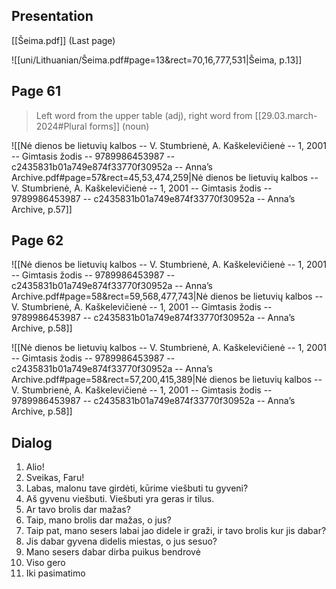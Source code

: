 
## Presentation

[[Šeima.pdf]] (Last page)

![[uni/Lithuanian/Šeima.pdf#page=13&rect=70,16,777,531|Šeima, p.13]]

## Page 61

> Left word from the upper table (adj), right word from [[29.03.march-2024#Plural forms]] (noun)

![[Nė dienos be lietuvių kalbos -- V. Stumbrienė, A. Kaškelevičienė -- 1, 2001 -- Gimtasis žodis -- 9789986453987 -- c2435831b01a749e874f33770f30952a -- Anna’s Archive.pdf#page=57&rect=45,53,474,259|Nė dienos be lietuvių kalbos -- V. Stumbrienė, A. Kaškelevičienė -- 1, 2001 -- Gimtasis žodis -- 9789986453987 -- c2435831b01a749e874f33770f30952a -- Anna’s Archive, p.57]]

## Page 62

![[Nė dienos be lietuvių kalbos -- V. Stumbrienė, A. Kaškelevičienė -- 1, 2001 -- Gimtasis žodis -- 9789986453987 -- c2435831b01a749e874f33770f30952a -- Anna’s Archive.pdf#page=58&rect=59,568,477,743|Nė dienos be lietuvių kalbos -- V. Stumbrienė, A. Kaškelevičienė -- 1, 2001 -- Gimtasis žodis -- 9789986453987 -- c2435831b01a749e874f33770f30952a -- Anna’s Archive, p.58]]

![[Nė dienos be lietuvių kalbos -- V. Stumbrienė, A. Kaškelevičienė -- 1, 2001 -- Gimtasis žodis -- 9789986453987 -- c2435831b01a749e874f33770f30952a -- Anna’s Archive.pdf#page=58&rect=57,200,415,389|Nė dienos be lietuvių kalbos -- V. Stumbrienė, A. Kaškelevičienė -- 1, 2001 -- Gimtasis žodis -- 9789986453987 -- c2435831b01a749e874f33770f30952a -- Anna’s Archive, p.58]]

## Dialog

1. Alio!
2. Sveikas, Faru!
1. Labas, malonu tave girdėti, kūrime viešbuti tu gyveni?
2. Aš gyvenu viešbuti. Viešbuti yra geras ir tilus.
1. Ar tavo brolis dar mažas?
2. Taip, mano brolis dar mažas, o jus?
1. Taip pat, mano sesers labai jao didele ir graži, ir tavo brolis kur jis dabar?
2. Jis dabar gyvena didelis miestas, o jus sesuo?
1. Mano sesers dabar dirba puikus bendrovė
2. Viso gero
1. Iki pasimatimo
